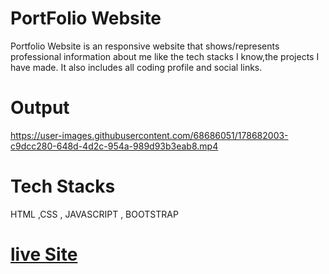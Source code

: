 # PortFolio Website
Portfolio Website is an responsive website that shows/represents professional information about me like
the tech stacks I know,the projects I have made.
It also includes all coding profile and social links.

# Output


https://user-images.githubusercontent.com/68686051/178682003-c9dcc280-648d-4d2c-954a-989d93b3eab8.mp4




# Tech Stacks
HTML ,CSS , JAVASCRIPT , BOOTSTRAP

# [live Site](https://akshita2903.github.io/)

